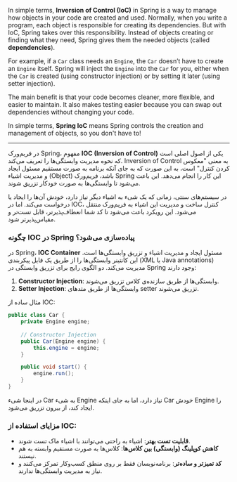 In simple terms, **Inversion of Control (IoC)** in Spring is a way to manage how objects in your code are created and used. Normally, when you write a program, each object is responsible for creating its dependencies. But with IoC, Spring takes over this responsibility. Instead of objects creating or finding what they need, Spring gives them the needed objects (called **dependencies**).

For example, if a `Car` class needs an `Engine`, the `Car` doesn’t have to create an `Engine` itself. Spring will inject the `Engine` into the `Car` for you, either when the `Car` is created (using constructor injection) or by setting it later (using setter injection).

The main benefit is that your code becomes cleaner, more flexible, and easier to maintain. It also makes testing easier because you can swap out dependencies without changing your code.

In simple terms, **Spring IoC** means Spring controls the creation and management of objects, so you don't have to!


--------------------------------------------


در فریم‌ورک Spring، مفهوم **IOC (Inversion of Control)** یکی از اصول اصلی است که نحوه مدیریت وابستگی‌ها را تعریف می‌کند. Inversion of Control به معنی "معکوس کردن کنترل" است، به این صورت که به جای آنکه برنامه به صورت مستقیم مسئول ایجاد و مدیریت اشیاء (Object) باشد، فریم‌ورک Spring این کار را انجام می‌دهد. این باعث می‌شود تا وابستگی‌ها به صورت خودکار تزریق شوند.

در سیستم‌های سنتی، زمانی که یک شیء به اشیاء دیگر نیاز دارد، خودش آن‌ها را ایجاد یا درخواست می‌کند. اما در IOC، کنترل ساخت و مدیریت این اشیاء به فریم‌ورک منتقل می‌شود. این رویکرد باعث می‌شود تا کد شما انعطاف‌پذیرتر، قابل تست‌تر و مقیاس‌پذیرتر شود.

### چگونه IOC در Spring پیاده‌سازی می‌شود؟
در Spring، **IOC Container** مسئول ایجاد و مدیریت اشیاء و تزریق وابستگی‌ها است. این کانتینر وابستگی‌ها را از طریق یک فایل پیکربندی (XML یا Java annotations) مدیریت می‌کند. دو الگوی رایج برای تزریق وابستگی در Spring وجود دارند:
1. **Constructor Injection**: وابستگی‌ها از طریق سازنده‌ی کلاس تزریق می‌شوند.
2. **Setter Injection**: وابستگی‌ها از طریق متدهای setter تزریق می‌شوند.

مثال ساده از IOC:
```java
public class Car {
    private Engine engine;
    
    // Constructor Injection
    public Car(Engine engine) {
        this.engine = engine;
    }

    public void start() {
        engine.run();
    }
}
```
در اینجا شیء Car به شیء Engine نیاز دارد، اما به جای اینکه Car خودش Engine را ایجاد کند، از بیرون تزریق می‌شود.

### مزایای استفاده از IOC:
- **قابلیت تست بهتر**: اشیاء به راحتی می‌توانند با اشیاء ماک تست شوند.
- **کاهش کوپلینگ (وابستگی) بین کلاس‌ها**: کلاس‌ها به صورت مستقیم وابسته به هم نیستند.
- **کد تمیزتر و ساده‌تر**: برنامه‌نویسان فقط بر روی منطق کسب‌وکار تمرکز می‌کنند و نیاز به مدیریت وابستگی‌ها ندارند.


